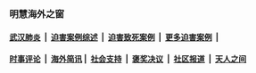 
### 明慧海外之窗

####  [武汉肺炎](indexes/365.md?t=06111801) &nbsp;|&nbsp;  [迫害案例综述](indexes/328.md?t=06111801) &nbsp;|&nbsp; [迫害致死案例](indexes/277.md?t=06111801)  &nbsp;|&nbsp; [更多迫害案例](indexes/81.md?t=06111801)  &nbsp;|&nbsp; 
####  [时事评论](indexes/19.md?t=06111801) &nbsp;|&nbsp; [海外简讯](indexes/245.md?t=06111801)&nbsp;|&nbsp;  [社会支持](indexes/140.md?t=06111801) &nbsp;|&nbsp; [褒奖决议](indexes/282.md?t=06111801) &nbsp;|&nbsp; [社区报道](indexes/91.md?t=06111801)  &nbsp;|&nbsp; [天人之间](indexes/78.md?t=06111801) 

